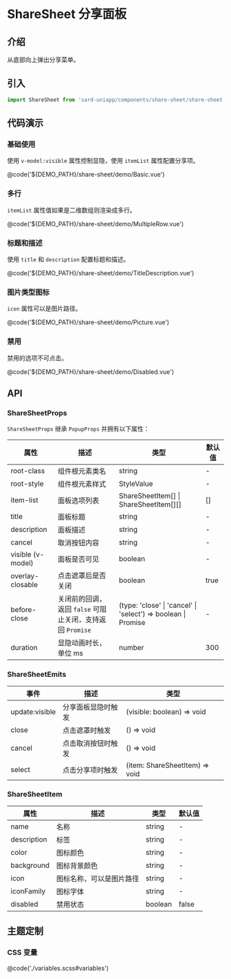 # ShareSheet 分享面板

## 介绍

从底部向上弹出分享菜单。

## 引入

```ts
import ShareSheet from 'sard-uniapp/components/share-sheet/share-sheet.vue'
```

## 代码演示

### 基础使用

使用 `v-model:visible` 属性控制显隐，使用 `itemList` 属性配置分享项。

@code('${DEMO_PATH}/share-sheet/demo/Basic.vue')

### 多行

`itemList` 属性值如果是二维数组则渲染成多行。

@code('${DEMO_PATH}/share-sheet/demo/MultipleRow.vue')

### 标题和描述

使用 `title` 和 `description` 配置标题和描述。

@code('${DEMO_PATH}/share-sheet/demo/TitleDescription.vue')

### 图片类型图标

`icon` 属性可以是图片路径。

@code('${DEMO_PATH}/share-sheet/demo/Picture.vue')

### 禁用

禁用的选项不可点击。

@code('${DEMO_PATH}/share-sheet/demo/Disabled.vue')

## API

### ShareSheetProps

`ShareSheetProps` 继承 `PopupProps` 并拥有以下属性：

| 属性              | 描述                                                      | 类型                                                               | 默认值 |
| ----------------- | --------------------------------------------------------- | ------------------------------------------------------------------ | ------ |
| root-class        | 组件根元素类名                                            | string                                                             | -      |
| root-style        | 组件根元素样式                                            | StyleValue                                                         | -      |
| item-list         | 面板选项列表                                              | ShareSheetItem[] \| ShareSheetItem[][]                             | []     |
| title             | 面板标题                                                  | string                                                             | -      |
| description       | 面板描述                                                  | string                                                             | -      |
| cancel            | 取消按钮内容                                              | string                                                             | -      |
| visible (v-model) | 面板是否可见                                              | boolean                                                            | -      |
| overlay-closable  | 点击遮罩后是否关闭                                        | boolean                                                            | true   |
| before-close      | 关闭前的回调，返回 `false` 可阻止关闭，支持返回 `Promise` | (type: 'close' \| 'cancel' \| 'select') => boolean \| Promise<any> | -      |
| duration          | 显隐动画时长，单位 ms                                     | number                                                             | 300    |

### ShareSheetEmits

| 事件           | 描述               | 类型                           |
| -------------- | ------------------ | ------------------------------ |
| update:visible | 分享面板显隐时触发 | (visible: boolean) => void     |
| close          | 点击遮罩时触发     | () => void                     |
| cancel         | 点击取消按钮时触发 | () => void                     |
| select         | 点击分享项时触发   | (item: ShareSheetItem) => void |

### ShareSheetItem

| 属性        | 描述                     | 类型    | 默认值 |
| ----------- | ------------------------ | ------- | ------ |
| name        | 名称                     | string  | -      |
| description | 标签                     | string  | -      |
| color       | 图标颜色                 | string  | -      |
| background  | 图标背景颜色             | string  | -      |
| icon        | 图标名称，可以是图片路径 | string  | -      |
| iconFamily  | 图标字体                 | string  | -      |
| disabled    | 禁用状态                 | boolean | false  |

## 主题定制

### CSS 变量

@code('./variables.scss#variables')
